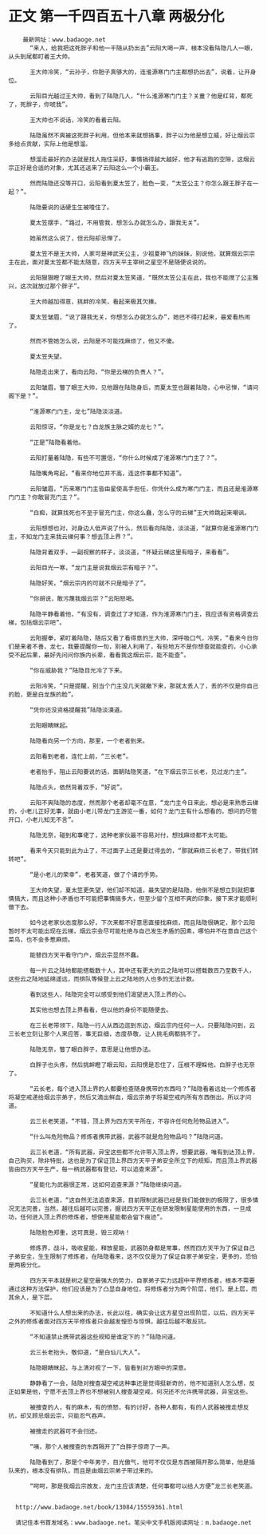 # 正文 第一千四百五十八章 两极分化
        最新网址：www.badaoge.net
          “来人，给我把这死胖子和他一干随从扔出去”云阳大喝一声，根本没看陆隐几人一眼，从头到尾都盯着王大帅。
      
          王大帅冷笑，“云孙子，你胆子真够大的，连淮源寒门门主都想扔出去”，说着，让开身位。
      
          云阳目光越过王大帅，看到了陆隐几人，“什么淮源寒门门主？关童？他是红背，都死了，死胖子，你唬我”。
      
          王大帅也不说话，冷笑的看着云阳。
      
          陆隐虽然不爽被这死胖子利用，但他本来就想搞事，胖子以为他是想立威，好让烟云宗多给点贡献，实际上他是想溜。
      
          想溜走最好的办法就是找人拖住采舒，事情搞得越大越好，他才有逃跑的空隙，这烟云宗正好是合适的对象，尤其还送来了云阳这么一个小霸王。
      
          然而陆隐还没等开口，云阳看到夏太笠了，脸色一变，“太笠公主？你怎么跟王胖子在一起？”。
      
          陆隐要说的话硬生生被噎住了。
      
          夏太笠摆手，“路过，不用管我，想怎么办就怎么办，跟我无关”。
      
          她虽然这么说了，但云阳却忌惮了。
      
          夏太笠不是王大帅，人家可是神武天公主，少祖夏神飞的妹妹，别说他，就算烟云宗宗主在此，面对夏太笠都不能太随意，四方天平主宰树之星空不是随便说说的。
      
          云阳狠狠瞪了眼王大帅，然后对夏太笠笑道，“既然太笠公主在此，我也不能搅了公主雅兴，这次就放过那个胖子”。
      
          王大帅越加得意，挑衅的冷笑，看起来极其欠揍。
      
          夏太笠皱眉，“说了跟我无关，你想怎么办就怎么办”，她巴不得打起来，最爱看热闹了。
      
          然而不管她怎么说，云阳是不可能找麻烦了，他又不傻。
      
          夏太笠失望。
      
          陆隐走出来了，看向云阳，“你是云梯的负责人？”。
      
          云阳皱眉，瞥了眼王大帅，见他跟在陆隐身后，而夏太笠也跟着陆隐，心中忌惮，“请问阁下是？”。
      
          “淮源寒门门主，龙七”陆隐淡淡道。
      
          云阳惊讶，“你是龙七？白龙族主脉之婿的龙七？”。
      
          “正是”陆隐看着他。
      
          云阳打量着陆隐，有些不可置信，“你什么时候成了淮源寒门门主了？”。
      
          陆隐嘴角弯起，“看来你地位并不高，连这件事都不知道”。
      
          云阳皱眉，“历来寒门门主皆由星使高手担任，你凭什么成为寒门门主，而且还是淮源寒门门主？你敢冒充门主？”。
      
          “白痴，就算找死也不至于冒充门主，你这么蠢，怎么守的云梯”王大帅跳起来嘲讽。
      
          云阳想想也对，对身边人低声说了什么，然后看向陆隐，淡淡道，“就算你是淮源寒门门主，不知龙门主来我云梯何事？想去顶上界？”。
      
          陆隐背着双手，一副视察的样子，淡淡道，“怀疑云梯这里有暗子，来看看”。
      
          云阳目光一寒，“龙门主是说我烟云宗有暗子？”。
      
          陆隐好笑，“烟云宗内的可就不只是暗子了”。
      
          “你胡说，敢污蔑我烟云宗？”云阳怒喝。
      
          陆隐平静看着他，“有没有，调查过了才知道，作为淮源寒门门主，我应该有资格调查云梯，包括烟云宗吧”。
      
          云阳握拳，紧盯着陆隐，随后又看了看得意的王大帅，深呼吸口气，冷笑，“看来今日你们是来者不善，龙七，我要提醒你一句，别被人利用了，有些地方不是你想查就能查的，小心承受不起后果，最好先问问你族内长辈，看看我这烟云宗，能不能查”。
      
          “你在威胁我？”陆隐目光冷了下来。
      
          云阳冷笑，“只是提醒，别当个门主没几天就撤下来，那就太丢人了，丢的不仅是你自己的脸，更是白龙族的脸”。
      
          “凭你还没资格提醒我”陆隐淡漠道。
      
          云阳眼睛眯起。
      
          陆隐看向另一个方向，那里，一个老者到来。
      
          云阳看到老者，连忙上前，“三长老”。
      
          老者抬手，阻止云阳要说的话，面朝陆隐笑道，“在下烟云宗三长老，见过龙门主”。
      
          陆隐点头，依然背着双手，“好说”。
      
          云阳不爽陆隐的态度，然而那个老者却毫不在意，“龙门主今日来此，想必是来熟悉云梯的，小老儿正好无事，就由小老儿带龙门主游览一番，如何？龙门主有什么想看的，想问的尽管开口，小老儿知无不言”。
      
          陆隐无奈，碰到和事佬了，这种老家伙最不容易对付，想找麻烦都不太可能。
      
          看来今天只能到此为止了，不过面子上还是要过得去的，“那就麻烦三长老了，带我们转转吧”。
      
          “是小老儿的荣幸”，老者笑道，做了个请的手势。
      
          王大帅失望，夏太笠更失望，他们却不知道，最失望的是陆隐，他倒不是想立刻就把事情搞大，而且这种小矛盾也不可能把事情搞多大，但至少留个互相不爽的印象，接下来才能顺利做下去。
      
          如今这老家伙态度那么好，下次来都不好意思直接找麻烦，而且陆隐很确定，那个云阳暂时不太可能出现在云梯，烟云宗会尽可能杜绝与自己发生矛盾的因素，哪怕并不在意自己这个菜鸟，也不会多惹麻烦。
      
          能替四方天平看守门户，烟云宗显然不蠢。
      
          每一片云之陆地都能搭载数十人，其中还有更大的云之陆地可以搭载数百乃至数千人，这些云之陆地延绵遥远，而排队等候登上云之陆地的人也多的无法计数。
      
          看到这些人，陆隐完全可以感受到他们渴望进入顶上界的心。
      
          其实他也想去顶上界看看，但以他的身份不能随便去。
      
          在三长老带领下，陆隐一行人从西边逛到东边，烟云宗内任何一人，只要陆隐问到，云三长老立刻让那个人来应答，事无巨细，态度恭敬，让人挑毛病都挑不了。
      
          陆隐无奈，瞥了眼白胖子，意思是让他想办法。
      
          白胖子也头疼，然后挑衅瞪了眼云阳，云阳愣是忍住了，压根不理睬他，白胖子也无奈了。
      
          “云长老，每个进入顶上界的人都要检查随身携带的东西吗？”陆隐看着远处一个修炼者将凝空戒递给烟云宗弟子，然后又滴出鲜血，烟云宗弟子将凝空戒内所有东西倒出，所以才问道。
      
          云三长老笑道，“不错，顶上界为四方天平所在，不容许任何危险物品进入”。
      
          “什么叫危险物品？修炼者携带武器，武器不就是危险物品吗？”陆隐问道。
      
          云三长老道，“所有武器，异宝这些都不允许带入顶上界，想要武器，唯有到达顶上界，自己购买，除非特批，这也是为了保证顶上界四方天平子弟安全所立下的规矩，而且顶上界武器皆由四方天平生产，每一柄武器都有登记，可以追查来源”。
      
          “星能化为武器很正常，这如何追查来源？”陆隐继续问道。
      
          云三长老道，“这自然无法追查来源，目前限制武器已经是我们能做到的极限了，很多情况无法完善，当然，越往后越可以完善，据说四方天平正在研发限制星能使用的东西，一旦成功，任何进入顶上界的修炼者，想使用星能都会留下痕迹”。
      
          陆隐脸色郑重，这可真是，毁三观呐！
      
          修炼界，战斗，吸收星能，释放星能，武器防身都是常事，然而四方天平为了保证自己子弟安全，生生限制了修炼者，在陆隐看来，这不仅仅是为了保证自家子弟安全，更多的，恐怕是两极分化。
      
          四方天平本就是树之星空最强大的势力，自家弟子实力远超中平界修炼者，根本不需要通过这种方法保护，他们应该是为了凸显自身地位，将修炼者分为两个阶层，他们，是上层，而其余人，是下层。
      
          不知道什么人想出来的办法，长此以往，确实会让这方星空出现阶层，以后，四方天平之外的修炼者面对四方天平修炼者只会越发惶恐与惊惧，越往后越不敢反抗。
      
          “不知道禁止携带武器这些规矩是谁定下的？”陆隐问道。
      
          云三长老抬头，敬仰道，“是白仙儿大人”。
      
          陆隐眼睛眯起，与上清对视了一下，皆看到对方眼中的深意。
      
          静静看了一会，陆隐对搜查凝空戒这种事还是觉得挺新奇的，他不知道别人怎么想，反正如果是他，宁愿不去顶上界也不想被别人搜查凝空戒，何况还不允许携带武器，异宝这些。
      
          被搜查的人，有的麻木，有的愤怒，有的讨好，各种人都有，有的人武器被搜走想反抗，却又顾忌烟云宗，只能忍气吞声。
      
          被搜走的武器可不会归还。
      
          “咦，那个人被搜查的东西隔开了”白胖子惊奇了一声。
      
          陆隐看到了，那是个中年男子，目光傲气，他可不仅仅是东西被隔开那么简单，他是插队来的，根本没有排队，而且是由烟云宗弟子带过来的。
      
          “呵呵，那是我烟云宗故友，龙门主应该清楚，任何事都可以给人方便”龙三长老笑道。
      
      
      http://www.badaoge.net/book/13084/15559361.html
      
      请记住本书首发域名：www.badaoge.net。笔尖中文手机版阅读网址：m.badaoge.net